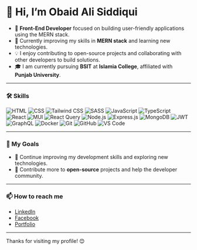 # 👋 Hi, I’m Obaid Ali Siddiqui

- 🚀 **Front-End Developer** focused on building user-friendly applications using the MERN stack.
- 🌱 Currently improving my skills in **MERN stack** and learning new technologies.
- 💡 I enjoy contributing to open-source projects and collaborating with other developers to build solutions.
- 🎓 I am currently pursuing **BSIT** at **Islamia College**, affiliated with **Punjab University**.

---

### 🛠 Skills

![HTML](https://img.shields.io/badge/HTML-4E5B31?style=flat-square&logo=html5&logoColor=white)
![CSS](https://img.shields.io/badge/CSS-4E5B31?style=flat-square&logo=css3&logoColor=white)
![Tailwind CSS](https://img.shields.io/badge/Tailwind%20CSS-4E5B31?style=flat-square&logo=tailwind-css&logoColor=white)
![SASS](https://img.shields.io/badge/SASS-4E5B31?style=flat-square&logo=sass&logoColor=white)
![JavaScript](https://img.shields.io/badge/JavaScript-4E5B31?style=flat-square&logo=javascript&logoColor=white)
![TypeScript](https://img.shields.io/badge/TypeScript-4E5B31?style=flat-square&logo=typescript&logoColor=white)
![React](https://img.shields.io/badge/React-4E5B31?style=flat-square&logo=react&logoColor=white)
![MUI](https://img.shields.io/badge/MUI-4E5B31?style=flat-square&logo=mui&logoColor=white)
![React Query](https://img.shields.io/badge/React%20Query-4E5B31?style=flat-square&logo=react-query&logoColor=white)
![Node.js](https://img.shields.io/badge/Node.js-4E5B31?style=flat-square&logo=nodedotjs&logoColor=white)
![Express.js](https://img.shields.io/badge/Express.js-4E5B31?style=flat-square&logo=express&logoColor=white)
![MongoDB](https://img.shields.io/badge/MongoDB-4E5B31?style=flat-square&logo=mongodb&logoColor=white)
![JWT](https://img.shields.io/badge/JSON%20Web%20Token-4E5B31?style=flat-square&logo=json-web-tokens&logoColor=white)
![GraphQL](https://img.shields.io/badge/GraphQL-4E5B31?style=flat-square&logo=graphql&logoColor=white)
![Docker](https://img.shields.io/badge/Docker-4E5B31?style=flat-square&logo=docker&logoColor=white)
![Git](https://img.shields.io/badge/Git-4E5B31?style=flat-square&logo=git&logoColor=white)
![GitHub](https://img.shields.io/badge/GitHub-4E5B31?style=flat-square&logo=github&logoColor=white)
![VS Code](https://img.shields.io/badge/VS%20Code-4E5B31?style=flat-square&logo=visual-studio-code&logoColor=white)

---

### 🚀 My Goals

- 🧠 Continue improving my development skills and exploring new technologies.
- 🔭 Contribute more to **open-source** projects and help the developer community.

---

### 📫 How to reach me

- [LinkedIn](https://www.linkedin.com/in/obaid-ali-559a6b288/)
- [Facebook](https://web.facebook.com/baid.ali.92?_rdc=1&_rdr)
- [Portfolio](https://obaidali.netlify.app/)

---

Thanks for visiting my profile! 😊
